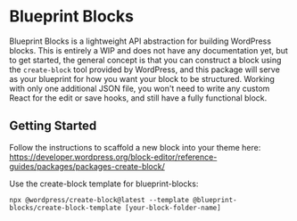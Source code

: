 # Blueprint Blocks

Blueprint Blocks is a lightweight API abstraction for building WordPress blocks. This is entirely a WIP and does not have any documentation yet, but to get started, the general concept is that you can construct a block using the `create-block` tool provided by WordPress, and this package will serve as your blueprint for how you want your block to be structured. Working with only one additional JSON file, you won't need to write any custom React for the edit or save hooks, and still have a fully functional block.

## Getting Started

Follow the instructions to scaffold a new block into your theme here: https://developer.wordpress.org/block-editor/reference-guides/packages/packages-create-block/

Use the create-block template for blueprint-blocks:
```
npx @wordpress/create-block@latest --template @blueprint-blocks/create-block-template [your-block-folder-name]
```
